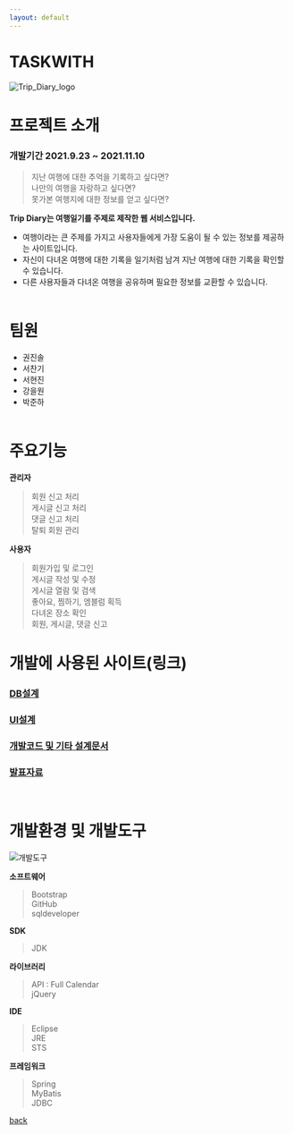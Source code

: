 ```yaml
---
layout: default
---
```


# TASKWITH

![Trip_Diary_logo](https://user-images.githubusercontent.com/88276563/147346116-c4fe43ca-2b06-4770-b6a4-f7417e98a39b.png)

# 프로젝트 소개
### 개발기간 2021.9.23 ~ 2021.11.10 

> 지난 여행에 대한 추억을 기록하고 싶다면?<br>
> 나만의 여행을 자랑하고 싶다면?<br>
> 못가본 여행지에 대한 정보를 얻고 싶다면?

 **Trip Diary는 여행일기를 주제로 제작한 웹 서비스입니다.**
 * 여행이라는 큰 주제를 가지고 사용자들에게 가장 도움이 될 수 있는 정보를 제공하는 사이트입니다.
 * 자신이 다녀온 여행에 대한 기록을 일기처럼 남겨 지난 여행에 대한 기록을 확인할 수 있습니다.
 * 다른 사용자들과 다녀온 여행을 공유하며 필요한 정보를 교환할 수 있습니다.
<br><br>

# 팀원
- 권진솔
- 서찬기
- 서현진
- 강을원
- 박준하
<br><br>

# 주요기능
**관리자**
> 회원 신고 처리<br>
> 게시글 신고 처리<br>
> 댓글 신고 처리<br>
> 탈퇴 회원 관리<br>

**사용자**
> 회원가입 및 로그인<br>
> 게시글 작성 및 수정<br>
> 게시글 열람 및 검색<br>
> 좋아요, 찜하기, 엠블럼 획득<br>
> 다녀온 장소 확인<br>
> 회원, 게시글, 댓글 신고<br>

# 개발에 사용된 사이트(링크)
### [DB설계](https://www.erdcloud.com/d/FaRu2ndnR6CpahErz)
### [UI설계](https://ovenapp.io/view/x1X1N4XzySXvC2P23rEx5rPyi4NGNX42/)
### [개발코드 및 기타 설계문서](https://github.com/JinSolKwon/teamProject_KG-ITBANK)
### [발표자료](https://docs.google.com/presentation/d/1O0zuApfCOP0d7C1YhCcix49gTv5_O5HhzFjarVwr888/edit?usp=sharing)
<br>

# 개발환경 및 개발도구
![개발도구](https://user-images.githubusercontent.com/88276563/147345653-e90e4b6c-bd66-46d6-a22e-babbc0858a6e.png)

**소프트웨어**
> Bootstrap<br>
> GitHub<br>
> sqldeveloper<br>

**SDK**
> JDK

**라이브러리**
> API : Full Calendar<br>
> jQuery


**IDE**
> Eclipse<br>
> JRE<br>
> STS

**프레임워크**
> Spring<br>
> MyBatis<br>
> JDBC

[back](./)
